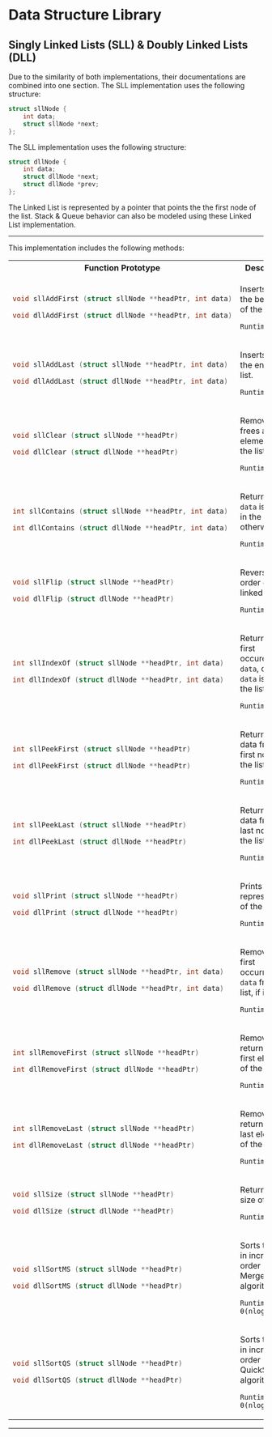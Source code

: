 # Data Structure Library 

## Singly Linked Lists (SLL) & Doubly Linked Lists (DLL)
Due to the similarity of both implementations, their documentations are combined into one section.
The SLL implementation uses the following structure:
```c
struct sllNode {
	int data;
	struct sllNode *next;
};
```
The SLL implementation uses the following structure:
```c
struct dllNode {
	int data;
	struct dllNode *next;
	struct dllNode *prev;
};
```
The Linked List is represented by a pointer that points the the first node of the list. Stack & Queue behavior can also be modeled using these Linked List implementation.

---
This implementation includes the following methods:

<table style="width:100%">
<colgroup>
<col style="width:50%">
</colgroup>

<tr>
<th>Function Prototype</th>
<th>Description</th>
</tr>

<tr>
<td>

```c
void sllAddFirst (struct sllNode **headPtr, int data)
```
```c
void dllAddFirst (struct dllNode **headPtr, int data)
```
</td>
<td>

Inserts `data` at the beginning of the list.

`Runtime: θ(1)`
</td>
</tr>

<tr>
<td>

```c
void sllAddLast (struct sllNode **headPtr, int data)
```
```c
void dllAddLast (struct dllNode **headPtr, int data)
```
</td>
<td>

Inserts `data` at the end of the list.

`Runtime: θ(n)`
</td>
</tr>

<tr>
<td>

```c
void sllClear (struct sllNode **headPtr)
```
```c
void dllClear (struct dllNode **headPtr)
```
</td>
<td>

Removes & frees all elements from the list.

`Runtime: θ(n)`
</td>
</tr>

<tr>
<td>

```c
int sllContains (struct sllNode **headPtr, int data)
```
```c
int dllContains (struct dllNode **headPtr, int data)
```
</td>
<td>

Returns 1 if `data` is found in the list, 0 otherwise.

`Runtime: θ(n)`
</td>
</tr>

<tr>
<td>

```c
void sllFlip (struct sllNode **headPtr)
```
```c
void dllFlip (struct dllNode **headPtr)
```
</td>
<td>

Reverses the order of the linked list.

`Runtime: θ(n)`
</td>
</tr>

<tr>
<td>

```c
int sllIndexOf (struct sllNode **headPtr, int data)
```
```c
int dllIndexOf (struct dllNode **headPtr, int data)
```
</td>
<td>

Returns the first occurence of `data`, or -1 if `data` is not in the list.

`Runtime: θ(n)`
</td>
</tr>

<tr>
<td>

```c
int sllPeekFirst (struct sllNode **headPtr)
```
```c
int dllPeekFirst (struct dllNode **headPtr)
```
</td>
<td>

Returns the data from the first node in the list.

`Runtime: θ(1)`
</td>
</tr>

<tr>
<td>

```c
int sllPeekLast (struct sllNode **headPtr)
```
```c
int dllPeekLast (struct dllNode **headPtr)
```
</td>
<td>

Returns the data from the last node in the list.

`Runtime: θ(n)`
</td>
</tr>

<tr>
<td>

```c
void sllPrint (struct sllNode **headPtr)
```
```c
void dllPrint (struct dllNode **headPtr)
```
</td>
<td>

Prints a string representation of the list.

`Runtime: θ(n)`
</td>
</tr>

<tr>
<td>

```c
void sllRemove (struct sllNode **headPtr, int data)
```
```c
void dllRemove (struct dllNode **headPtr, int data)
```
</td>
<td>

Removes the first occurrence of `data` from the list, if it exists.

`Runtime: θ(n)`
</td>
</tr>

<tr>
<td>

```c
int sllRemoveFirst (struct sllNode **headPtr)
```
```c
int dllRemoveFirst (struct dllNode **headPtr)
```
</td>
<td>

Removes and returns the first element of the list.

`Runtime: θ(1)`
</td>
</tr>

<tr>
<td>

```c
int sllRemoveLast (struct sllNode **headPtr)
```
```c
int dllRemoveLast (struct dllNode **headPtr)
```
</td>
<td>

Removes and returns the last element of the list.

`Runtime: θ(n)`
</td>
</tr>

<tr>
<td>

```c
void sllSize (struct sllNode **headPtr)
```
```c
void dllSize (struct dllNode **headPtr)
```
</td>
<td>

Returns the size of the list.

`Runtime: θ(n)`
</td>
</tr>

<tr>
<td>

```c
void sllSortMS (struct sllNode **headPtr)
```
```c
void dllSortMS (struct dllNode **headPtr)
```
</td>
<td>

Sorts the list in increasing order using MergeSort algorithm.

`Runtime: θ(nlog(n))`
</td>
</tr>

<tr>
<td>

```c
void sllSortQS (struct sllNode **headPtr)
```
```c
void dllSortQS (struct dllNode **headPtr)
```
</td>
<td>

Sorts the list in increasing order using QuickSort algorithm.

`Runtime: θ(nlog(n))`
</td>
</tr>

</table>

---

